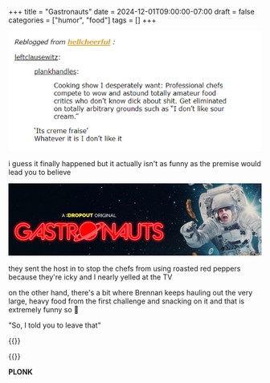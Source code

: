 +++
title = "Gastronauts"
date = 2024-12-01T09:00:00-07:00
draft = false
categories = ["humor", "food"]
tags = []
+++

![](./comment.png)

i guess it finally happened but it actually isn't as funny as the premise would lead you to believe

![](./gastronauts.png)

they sent the host in to stop the chefs from using roasted red peppers because they're icky and I nearly yelled at the TV

on the other hand, there's a bit where Brennan keeps hauling out the very large, heavy food from the first challenge and snacking on it and that is extremely funny so 🤷

"So, I told you to leave that"

{{<imgwebp src="brennan.png">}}

{{<imgwebp src="plonk.png">}}

**PLONK**